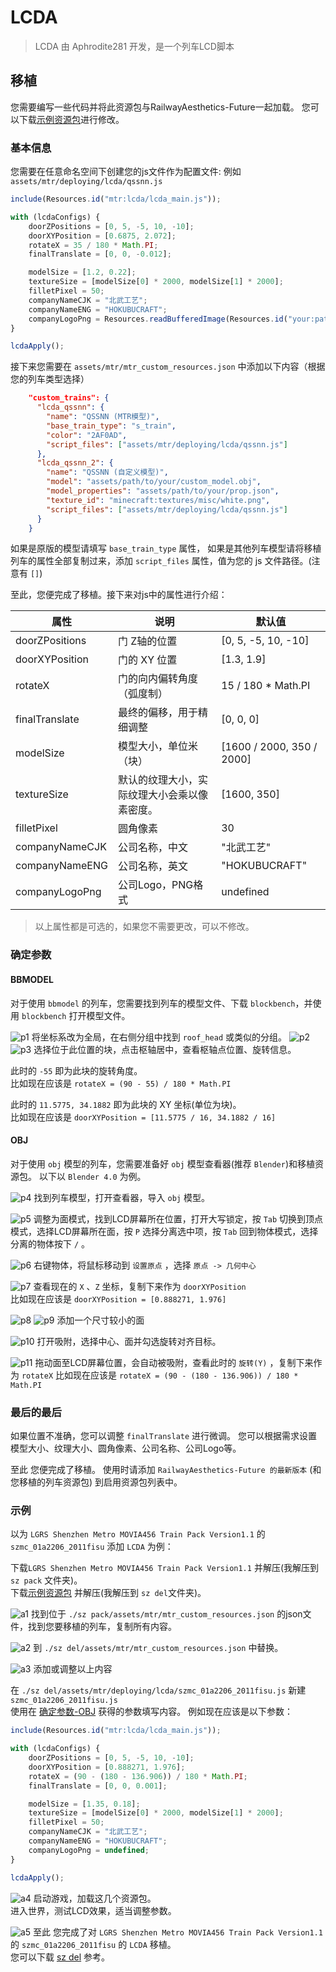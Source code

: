 # LCDA

> LCDA 由 Aphrodite281 开发，是一个列车LCD脚本



## 移植

您需要编写一些代码并将此资源包与RailwayAesthetics-Future一起加载。 
您可以下载[示例资源包](https://aphrodite281.github.io/RailwayAesthetics-Future/developer/lcda/example.zip)进行修改。

### 基本信息

您需要在任意命名空间下创建您的js文件作为配置文件: 例如 `assets/mtr/deploying/lcda/qssnn.js`

```javascript
include(Resources.id("mtr:lcda/lcda_main.js"));

with (lcdaConfigs) {
    doorZPositions = [0, 5, -5, 10, -10];
    doorXYPosition = [0.6875, 2.072];
    rotateX = 35 / 180 * Math.PI;
    finalTranslate = [0, 0, -0.012];

    modelSize = [1.2, 0.22];
    textureSize = [modelSize[0] * 2000, modelSize[1] * 2000];
    filletPixel = 50;
    companyNameCJK = "北武工艺";
    companyNameENG = "HOKUBUCRAFT";
    companyLogoPng = Resources.readBufferedImage(Resources.id("your:path/to/your/company_logo.png"));
}

lcdaApply();
```

接下来您需要在 `assets/mtr/mtr_custom_resources.json` 中添加以下内容（根据您的列车类型选择）

```json
    "custom_trains": {
      "lcda_qssnn": {
        "name": "QSSNN (MTR模型)",
        "base_train_type": "s_train",
        "color": "2AF0AD",
        "script_files": ["assets/mtr/deploying/lcda/qssnn.js"]
      },
      "lcda_qssnn_2": {
        "name": "QSSNN (自定义模型)",
        "model": "assets/path/to/your/custom_model.obj",
        "model_properties": "assets/path/to/your/prop.json",
        "texture_id": "minecraft:textures/misc/white.png",
        "script_files": ["assets/mtr/deploying/lcda/qssnn.js"]
      }
    }
```

如果是原版的模型请填写 `base_train_type` 属性，
如果是其他列车模型请将移植列车的属性全部复制过来，添加 `script_files` 属性，值为您的 js 文件路径。(注意有 `[]`)

至此，您便完成了移植。接下来对js中的属性进行介绍：

| 属性 | 说明 | 默认值 |
| --- | --- | --- |
| doorZPositions | 门 Z轴的位置 | [0, 5, -5, 10, -10] |
| doorXYPosition | 门的 XY 位置 | [1.3, 1.9] |
| rotateX | 门的向内偏转角度（弧度制） | 15 / 180 * Math.PI |
| finalTranslate | 最终的偏移，用于精细调整 | [0, 0, 0] |
| modelSize | 模型大小，单位米（块） | [1600 / 2000, 350 / 2000] | [1600 / 2000, 350 / 2000] |
| textureSize | 默认的纹理大小，实际纹理大小会乘以像素密度。 | [1600, 350] |
| filletPixel | 圆角像素 | 30 | 
| companyNameCJK | 公司名称，中文 | "北武工艺" |
| companyNameENG | 公司名称，英文 | "HOKUBUCRAFT" |
| companyLogoPng | 公司Logo，PNG格式 | undefined |

> 以上属性都是可选的，如果您不需要更改，可以不修改。


### 确定参数

#### BBMODEL

对于使用 `bbmodel` 的列车，您需要找到列车的模型文件、下载 `blockbench`，并使用 `blockbench` 打开模型文件。

![p1](./p1.jpg)
将坐标系改为全局，在右侧分组中找到 `roof_head` 或类似的分组。
![p2](./p2.jpg)
![p3](./p3.jpg)
选择位于此位置的块，点击枢轴居中，查看枢轴点位置、旋转信息。

此时的 `-55` 即为此块的旋转角度。  
比如现在应该是 `rotateX = (90 - 55) / 180 * Math.PI`

此时的 `11.5775, 34.1882` 即为此块的 XY 坐标(单位为块)。  
比如现在应该是 `doorXYPosition = [11.5775 / 16, 34.1882 / 16]`  


#### OBJ

对于使用 `obj` 模型的列车，您需要准备好 `obj` 模型查看器(推荐 `Blender`)和移植资源包。
以下以 `Blender 4.0` 为例。

![p4](p4.jpg)
找到列车模型，打开查看器，导入 `obj` 模型。

![p5](p5.jpg)
调整为面模式，找到LCD屏幕所在位置，打开大写锁定，按 `Tab` 切换到顶点模式，选择LCD屏幕所在面，按 `P` 选择分离选中项，按 `Tab` 回到物体模式，选择分离的物体按下 `/` 。

![p6](p6.png)
右键物体，将鼠标移动到 `设置原点` ，选择 `原点 -> 几何中心`

![p7](p7.png)
查看现在的 `X` 、`Z` 坐标，复制下来作为 `doorXYPosition`  
比如现在应该是 `doorXYPosition = [0.888271, 1.976]`

![p8](p8.png)
![p9](p9.png)
添加一个尺寸较小的面

![p10](p10.png)
打开吸附，选择中心、面并勾选旋转对齐目标。

![p11](p11.png)
拖动面至LCD屏幕位置，会自动被吸附，查看此时的 `旋转(Y)` ，复制下来作为 `rotateX`
比如现在应该是 `rotateX = (90 - (180 - 136.906)) / 180 * Math.PI`


### 最后的最后

如果位置不准确，您可以调整 `finalTranslate` 进行微调。
您可以根据需求设置 模型大小、纹理大小、圆角像素、公司名称、公司Logo等。

至此 您便完成了移植。
使用时请添加 `RailwayAesthetics-Future 的最新版本` (和您移植的列车资源包) 到启用资源包列表中。


### 示例

以为 `LGRS Shenzhen Metro MOVIA456 Train Pack Version1.1` 的 `szmc_01a2206_2011fisu` 添加 `LCDA` 为例：

下载`LGRS Shenzhen Metro MOVIA456 Train Pack Version1.1` 并解压(我解压到 `sz pack` 文件夹)。  
下载[示例资源包](https://aphrodite281.github.io/RailwayAesthetics-Future/developer/lcda/example.zip) 并解压(我解压到 `sz del`文件夹)。

![a1](a1.png)
找到位于 `./sz pack/assets/mtr/mtr_custom_resources.json` 的json文件，找到您要移植的列车，复制所有内容。


![a2](a2.png)
到 `./sz del/assets/mtr/mtr_custom_resources.json` 中替换。


![a3](a3.png)
添加或调整以上内容


在 `./sz del/assets/mtr/deploying/lcda/szmc_01a2206_2011fisu.js` 新建 `szmc_01a2206_2011fisu.js`  
使用在 [确定参数-OBJ](#obj) 获得的参数填写内容。 
例如现在应该是以下参数：

```javascript
include(Resources.id("mtr:lcda/lcda_main.js"));

with (lcdaConfigs) {
    doorZPositions = [0, 5, -5, 10, -10];
    doorXYPosition = [0.888271, 1.976];
    rotateX = (90 - (180 - 136.906)) / 180 * Math.PI;
    finalTranslate = [0, 0, 0.001];

    modelSize = [1.35, 0.18];
    textureSize = [modelSize[0] * 2000, modelSize[1] * 2000];
    filletPixel = 50;
    companyNameCJK = "北武工艺";
    companyNameENG = "HOKUBUCRAFT";
    companyLogoPng = undefined;
}

lcdaApply();
```

![a4](a4.png)
启动游戏，加载这几个资源包。  
进入世界，测试LCD效果，适当调整参数。 

![a5](a5.png)
至此 您完成了对 `LGRS Shenzhen Metro MOVIA456 Train Pack Version1.1` 的 `szmc_01a2206_2011fisu` 的 `LCDA` 移植。  
您可以下载 [sz del](./sz_del.zip) 参考。 